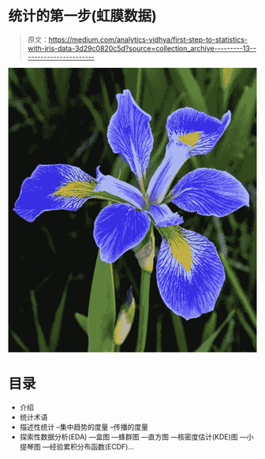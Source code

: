 # 统计的第一步(虹膜数据)

> 原文：<https://medium.com/analytics-vidhya/first-step-to-statistics-with-iris-data-3d29c0820c5d?source=collection_archive---------13----------------------->

![](img/d30eb8a040855409c80dc13cb81e12c1.png)

# 目录

*   介绍
*   统计术语
*   描述性统计
    –集中趋势的度量
    –传播的度量
*   探索性数据分析(EDA)
    —盒图
    —蜂群图
    —直方图
    —核密度估计(KDE)图
    —小提琴图
    —经验累积分布函数(ECDF)…